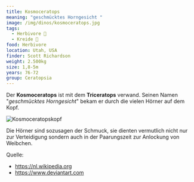 ```yaml
---
title: Kosmoceratops
meaning: "geschmücktes Horngesicht "
image: /img/dinos/kosmoceratops.jpg
tags:
  - Herbivore 🌿
  - Kreide 🦴
food: Herbivore
location: Utah, USA
finder: Scott Richardson
weight: 2.500kg
size: 1,8-5m
years: 76-72
group: Ceratopsia
---
```

Der **Kosmoceratops** ist mit dem **Triceratops** verwand. Seinen Namen "*geschmücktes Horngesicht*" bekam er durch die vielen Hörner auf dem Kopf.

![Kosmoceratopskopf](/img/dinos/kosmoceratops-kopf.jfif)

Die Hörner sind sozusagen der Schmuck, sie dienten vermutlich nicht nur zur Verteidigung sondern auch in der Paarungszeit zur Anlockung von Weibchen.  



Quelle:

* <https://nl.wikipedia.org>
* <https://www.deviantart.com>